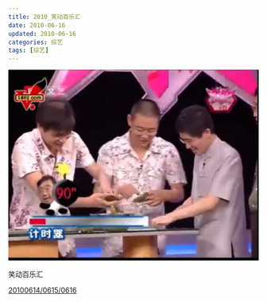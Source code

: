 ```yaml
---
title: 2010_笑动百乐汇
date: 2010-06-16
updated: 2010-06-16
categories: 综艺
tags: [综艺]
---
```


![](https://raw.githubusercontent.com/rhenginium/image/main/Screenshot_20210325_025302_com.android.chrome_edi.jpg)

笑动百乐汇

[20100614/0615/0616 ](https://m.weibo.cn/status/4590878519729497?) 